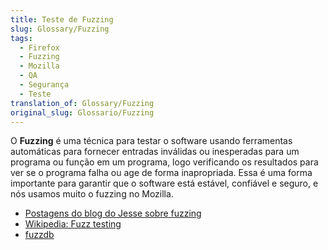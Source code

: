 ```yaml
---
title: Teste de Fuzzing
slug: Glossary/Fuzzing
tags:
  - Firefox
  - Fuzzing
  - Mozilla
  - QA
  - Segurança
  - Teste
translation_of: Glossary/Fuzzing
original_slug: Glossario/Fuzzing
---
```

O **Fuzzing** é uma técnica para testar o software usando ferramentas automáticas para fornecer entradas inválidas ou inesperadas para um programa ou função em um programa, logo verificando os resultados para ver se o programa falha ou age de forma inapropriada. Essa é uma forma importante para garantir que o software está estável, confiável e seguro, e nós usamos muito o fuzzing no Mozilla.

- [Postagens do blog do Jesse sobre fuzzing](http://www.squarefree.com/categories/fuzzing/)
- [Wikipedia: Fuzz testing](https://pt.wikipedia.org/wiki/Fuzzing)
- [fuzzdb](http://fuzzdb.googlecode.com)
